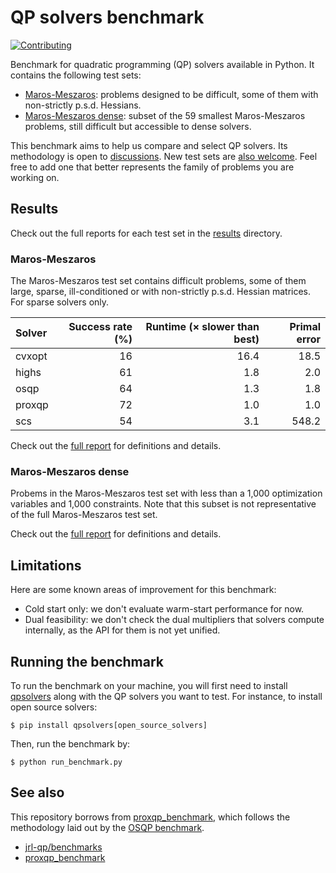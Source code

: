 # QP solvers benchmark

[![Contributing](https://img.shields.io/badge/PRs-welcome-green.svg)](https://github.com/stephane-caron/qpsolvers_benchmark/tree/master/CONTRIBUTING.md)

Benchmark for quadratic programming (QP) solvers available in Python. It contains the following test sets:

- [Maros-Meszaros](#maros-meszaros): problems designed to be difficult, some of them with non-strictly p.s.d. Hessians.
- [Maros-Meszaros dense](#maros-meszaros-dense): subset of the 59 smallest Maros-Meszaros problems, still difficult but accessible to dense solvers.

This benchmark aims to help us compare and select QP solvers. Its methodology is open to [discussions](https://github.com/stephane-caron/qpsolvers_benchmark/discussions). New test sets are [also welcome](CONTRIBUTING.md). Feel free to add one that better represents the family of problems you are working on.

## Results

Check out the full reports for each test set in the [results](results) directory.

### Maros-Meszaros

The Maros-Meszaros test set contains difficult problems, some of them large, sparse, ill-conditioned or with non-strictly p.s.d. Hessian matrices. For sparse solvers only.

| Solver | Success rate (%) | Runtime (× slower than best) | Primal error |
|:-------|-----------------:|-----------------------------:|-------------:|
| cvxopt | 16 | 16.4 |  18.5 |
| highs  | 61 |  1.8 |   2.0 |
| osqp   | 64 |  1.3 |   1.8 |
| proxqp | 72 |  1.0 |   1.0 |
| scs    | 54 |  3.1 | 548.2 |

Check out the [full report](results/maros_meszaros.md) for definitions and details.

### Maros-Meszaros dense

Probems in the Maros-Meszaros test set with less than a 1,000 optimization variables and 1,000 constraints. Note that this subset is not representative of the full Maros-Meszaros test set.

Check out the [full report](results/maros_meszaros_dense.md) for definitions and details.

## Limitations

Here are some known areas of improvement for this benchmark:

- Cold start only: we don't evaluate warm-start performance for now.
- Dual feasibility: we don't check the dual multipliers that solvers compute internally, as the API for them is not yet unified.

## Running the benchmark

To run the benchmark on your machine, you will first need to install [qpsolvers](https://github.com/stephane-caron/qpsolvers) along with the QP solvers you want to test. For instance, to install open source solvers:

```console
$ pip install qpsolvers[open_source_solvers]
```

Then, run the benchmark by:

```console
$ python run_benchmark.py
```

## See also

This repository borrows from [proxqp\_benchmark](https://github.com/Simple-Robotics/proxqp_benchmark), which follows the methodology laid out by the [OSQP benchmark](https://arxiv.org/pdf/1711.08013.pdf).

- [jrl-qp/benchmarks](https://github.com/jrl-umi3218/jrl-qp/tree/master/benchmarks)
- [proxqp\_benchmark](https://github.com/Simple-Robotics/proxqp_benchmark)
